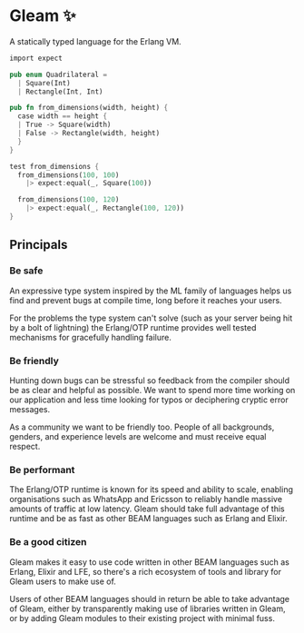# Gleam ✨

A statically typed language for the Erlang VM.

```rust
import expect

pub enum Quadrilateral =
  | Square(Int)
  | Rectangle(Int, Int)

pub fn from_dimensions(width, height) {
  case width == height {
  | True -> Square(width)
  | False -> Rectangle(width, height)
  }
}

test from_dimensions {
  from_dimensions(100, 100)
    |> expect:equal(_, Square(100))

  from_dimensions(100, 120)
    |> expect:equal(_, Rectangle(100, 120))
}
```

## Principals

### Be safe

An expressive type system inspired by the ML family of languages helps us find
and prevent bugs at compile time, long before it reaches your users.

For the problems the type system can't solve (such as your server being hit by
a bolt of lightning) the Erlang/OTP runtime provides well tested mechanisms
for gracefully handling failure.


### Be friendly

Hunting down bugs can be stressful so feedback from the compiler should be
as clear and helpful as possible. We want to spend more time working on our
application and less time looking for typos or deciphering cryptic error
messages.

As a community we want to be friendly too. People of all backgrounds, genders,
and experience levels are welcome and must receive equal respect.


### Be performant

The Erlang/OTP runtime is known for its speed and ability to scale, enabling
organisations such as WhatsApp and Ericsson to reliably handle massive amounts
of traffic at low latency. Gleam should take full advantage of this runtime
and be as fast as other BEAM languages such as Erlang and Elixir.


### Be a good citizen

Gleam makes it easy to use code written in other BEAM languages such as
Erlang, Elixir and LFE, so there's a rich ecosystem of tools and library for
Gleam users to make use of.

Users of other BEAM languages should in return be able to take advantage of
Gleam, either by transparently making use of libraries written in Gleam, or by
adding Gleam modules to their existing project with minimal fuss.
